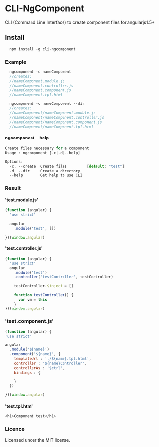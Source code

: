 # CLI-NgComponent

CLI (Command Line Interface) to create component files for angularjs1.5+

## Install
```javascript
  npm install -g cli-ngcomponent
```
### Example

```javascript
  ngcomponent -c nameComponent
  //creates:
  //nameComponent.module.js
  //nameComponent.controller.js
  //nameComponent.component.js
  //nameComponent.tpl.html

  ngcomponent -c nameComponent --dir
  //creates:
  //nameComponent/nameComponent.module.js
  //nameComponent/nameComponent.controller.js
  //nameComponent/nameComponent.component.js
  //nameComponent/nameComponent.tpl.html

```
#### ngcomponent --help
```javascript
Create files necessary for a component
Usage : ngcomponent [-c|-d|--help]

Options:
  -c, --create  Create files         [default: "test"]
  -d, --dir     Create a directory
  --help        Get help to use CLI
```

### Result

#### 'test.module.js'
```javascript
(function (angular) {
  'use strict'

  angular
    .module('test', [])

})(window.angular)
```

#### 'test.controller.js'
```javascript
(function (angular) {
  'use strict'
  angular
    .module('test')
    .controller('testController', testController)

    testController.$inject = []

    function testController() {
      var vm = this
    }
})(window.angular)
```

### 'test.component.js'
```javascript
(function (angular) {
'use strict'

angular
  .module('${name}')
  .component('${name}', {
    templateUrl : './${name}.tpl.html',
    controller : '${name}Controller',
    controllerAs : '$ctrl',
    bindings : {

    }
  })

})(window.angular)
```

#### 'test.tpl.html'
```javascript
<h1>Component test</h1>
```

### Licence
Licensed under the MIT license.
